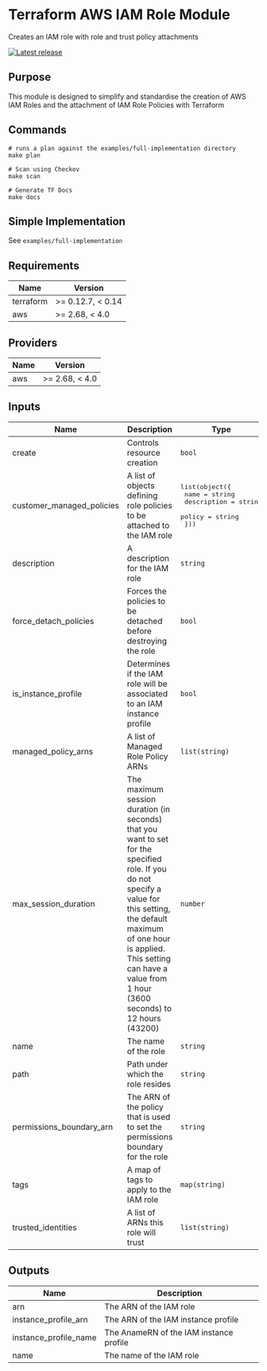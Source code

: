 # Terraform AWS IAM Role Module

Creates an IAM role with role and trust policy attachments

[![Latest release](https://img.shields.io/github/v/release/qed-technologies/terraform-aws-iam-role)](https://github.com/qed-technologies/terraform-aws-iam-role/releases)

## Purpose

This module is designed to simplify and standardise the creation of AWS IAM Roles and the attachment of IAM Role Policies with Terraform

## Commands

```shell
# runs a plan against the examples/full-implementation directory
make plan 

# Scan using Checkov
make scan

# Generate TF Docs
make docs
```

## Simple Implementation

See `examples/full-implementation`

## Requirements

| Name | Version |
|------|---------|
| terraform | >= 0.12.7, < 0.14 |
| aws | >= 2.68, < 4.0 |

## Providers

| Name | Version |
|------|---------|
| aws | >= 2.68, < 4.0 |

## Inputs

| Name | Description | Type | Default | Required |
|------|-------------|------|---------|:--------:|
| create | Controls resource creation | `bool` | `false` | no |
| customer\_managed\_policies | A list of objects defining role policies to be attached to the IAM role | <pre>list(object({<br>    name        = string<br>    description = string<br>    policy      = string<br>  }))</pre> | `[]` | no |
| description | A description for the IAM role | `string` | `""` | no |
| force\_detach\_policies | Forces the policies to be detached before destroying the role | `bool` | `false` | no |
| is\_instance\_profile | Determines if the IAM role will be associated to an IAM instance profile | `bool` | `false` | no |
| managed\_policy\_arns | A list of Managed Role Policy ARNs | `list(string)` | `[]` | no |
| max\_session\_duration | The maximum session duration (in seconds) that you want to set for the specified role. If you do not specify a value for this setting, the default maximum of one hour is applied. This setting can have a value from 1 hour (3600 seconds) to 12 hours (43200) | `number` | `3600` | no |
| name | The name of the role | `string` | `""` | no |
| path | Path under which the role resides | `string` | `"/"` | no |
| permissions\_boundary\_arn | The ARN of the policy that is used to set the permissions boundary for the role | `string` | `""` | no |
| tags | A map of tags to apply to the IAM role | `map(string)` | `{}` | no |
| trusted\_identities | A list of ARNs this role will trust | `list(string)` | n/a | yes |

## Outputs

| Name | Description |
|------|-------------|
| arn | The ARN of the IAM role |
| instance\_profile\_arn | The ARN of the IAM instance profile |
| instance\_profile\_name | The AnameRN of the IAM instance profile |
| name | The name of the IAM role |

